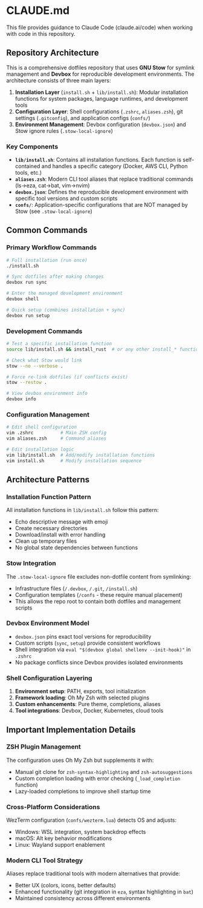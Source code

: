 # CLAUDE.md

This file provides guidance to Claude Code (claude.ai/code) when working with code in this repository.

## Repository Architecture

This is a comprehensive dotfiles repository that uses **GNU Stow** for symlink management and **Devbox** for reproducible development environments. The architecture consists of three main layers:

1. **Installation Layer** (`install.sh` + `lib/install.sh`): Modular installation functions for system packages, language runtimes, and development tools
2. **Configuration Layer**: Shell configurations (`.zshrc`, `aliases.zsh`), git settings (`.gitconfig`), and application configs (`confs/`)
3. **Environment Management**: Devbox configuration (`devbox.json`) and Stow ignore rules (`.stow-local-ignore`)

### Key Components

- **`lib/install.sh`**: Contains all installation functions. Each function is self-contained and handles a specific category (Docker, AWS CLI, Python tools, etc.)
- **`aliases.zsh`**: Modern CLI tool aliases that replace traditional commands (ls→eza, cat→bat, vim→nvim)
- **`devbox.json`**: Defines the reproducible development environment with specific tool versions and custom scripts
- **`confs/`**: Application-specific configurations that are NOT managed by Stow (see `.stow-local-ignore`)

## Common Commands

### Primary Workflow Commands
```bash
# Full installation (run once)
./install.sh

# Sync dotfiles after making changes
devbox run sync

# Enter the managed development environment  
devbox shell

# Quick setup (combines installation + sync)
devbox run setup
```

### Development Commands
```bash
# Test a specific installation function
source lib/install.sh && install_rust  # or any other install_* function

# Check what Stow would link
stow --no --verbose .

# Force re-link dotfiles (if conflicts exist)
stow --restow .

# View devbox environment info
devbox info
```

### Configuration Management
```bash
# Edit shell configuration
vim .zshrc          # Main ZSH config
vim aliases.zsh     # Command aliases

# Edit installation logic
vim lib/install.sh  # Add/modify installation functions
vim install.sh      # Modify installation sequence
```

## Architecture Patterns

### Installation Function Pattern
All installation functions in `lib/install.sh` follow this pattern:
- Echo descriptive message with emoji
- Create necessary directories
- Download/install with error handling  
- Clean up temporary files
- No global state dependencies between functions

### Stow Integration
The `.stow-local-ignore` file excludes non-dotfile content from symlinking:
- Infrastructure files (`/.devbox`, `/.git`, `/install.sh`)  
- Configuration templates (`/confs` - these require manual placement)
- This allows the repo root to contain both dotfiles and management scripts

### Devbox Environment Model
- `devbox.json` pins exact tool versions for reproducibility
- Custom scripts (`sync`, `setup`) provide consistent workflows
- Shell integration via `eval "$(devbox global shellenv --init-hook)"` in `.zshrc`
- No package conflicts since Devbox provides isolated environments

### Shell Configuration Layering
1. **Environment setup**: PATH, exports, tool initialization
2. **Framework loading**: Oh My Zsh with selected plugins  
3. **Custom enhancements**: Pure theme, completions, aliases
4. **Tool integrations**: Devbox, Docker, Kubernetes, cloud tools

## Important Implementation Details

### ZSH Plugin Management
The configuration uses Oh My Zsh but supplements it with:
- Manual git clone for `zsh-syntax-highlighting` and `zsh-autosuggestions` 
- Custom completion loading with error checking (`_load_completion` function)
- Lazy-loaded completions to improve shell startup time

### Cross-Platform Considerations  
WezTerm configuration (`confs/wezterm.lua`) detects OS and adjusts:
- Windows: WSL integration, system backdrop effects
- macOS: Alt key behavior modifications
- Linux: Wayland support enablement

### Modern CLI Tool Strategy
Aliases replace traditional tools with modern alternatives that provide:
- Better UX (colors, icons, better defaults)
- Enhanced functionality (git integration in `eza`, syntax highlighting in `bat`)
- Maintained consistency across different environments